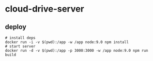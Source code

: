 # cloud-drive-server

## deploy

```
# install deps
docker run -i -v $(pwd):/app -w /app node:9.0 npm install
# start server
docker run -d -v $(pwd):/app -p 3000:3000 -w /app node:9.0 npm run build
```